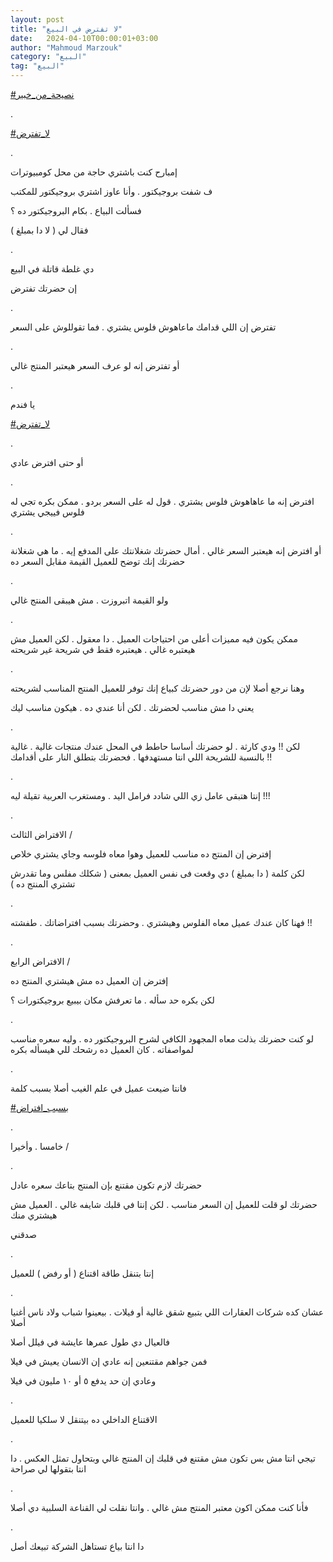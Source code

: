 ```yaml
---
layout: post
title: "لا تفترض في البيع"
date:   2024-04-10T00:00:01+03:00
author: "Mahmoud Marzouk"
category: "البيع"
tag: "البيع"
---
```



[<u>\#نصيحة\_من\_خبير</u>](https://www.facebook.com/hashtag/%D9%86%D8%B5%D9%8A%D8%AD%D8%A9_%D9%85%D9%86_%D8%AE%D8%A8%D9%8A%D8%B1?__eep__=6&__cft__%5b0%5d=AZWf85cEfF0BOvSqdSN6ApkDIqZSrZi1JdPdpQbPxL8MRZEwJEuck3To6yUmAQGtIqZ-bqP7T9jcCqNt5CpbTUy_TRxxYWj_bavrvjQE6Mtn1JujKsji9J4wz-eWGl7fs371vtJyYP16meEFfx2V0Tp18YfM-DBjtdyOkY-s_YN3nw&__tn__=*NK-R)

.

[<u>\#لا\_تفترض</u>](https://www.facebook.com/hashtag/%D9%84%D8%A7_%D8%AA%D9%81%D8%AA%D8%B1%D8%B6?__eep__=6&__cft__%5b0%5d=AZWf85cEfF0BOvSqdSN6ApkDIqZSrZi1JdPdpQbPxL8MRZEwJEuck3To6yUmAQGtIqZ-bqP7T9jcCqNt5CpbTUy_TRxxYWj_bavrvjQE6Mtn1JujKsji9J4wz-eWGl7fs371vtJyYP16meEFfx2V0Tp18YfM-DBjtdyOkY-s_YN3nw&__tn__=*NK-R)

.

إمبارح كنت باشتري حاجة من محل كومبيوترات

ف شفت بروجيكتور . وأنا عاوز اشتري بروجيكتور
للمكتب

فسألت البياع . بكام البروجيكتور ده ؟

فقال لي ( لا دا بمبلغ )

.

دي غلطة قاتلة في البيع

إن حضرتك تفترض

.

تفترض إن اللي قدامك ماعاهوش فلوس يشتري . فما تقوللوش على
السعر

.

أو تفترض إنه لو عرف السعر هيعتبر المنتج غالي

.

يا فندم

[<u>\#لا\_تفترض</u>](https://www.facebook.com/hashtag/%D9%84%D8%A7_%D8%AA%D9%81%D8%AA%D8%B1%D8%B6?__eep__=6&__cft__%5b0%5d=AZWf85cEfF0BOvSqdSN6ApkDIqZSrZi1JdPdpQbPxL8MRZEwJEuck3To6yUmAQGtIqZ-bqP7T9jcCqNt5CpbTUy_TRxxYWj_bavrvjQE6Mtn1JujKsji9J4wz-eWGl7fs371vtJyYP16meEFfx2V0Tp18YfM-DBjtdyOkY-s_YN3nw&__tn__=*NK-R)

.

أو حتى افترض عادي

.

افترض إنه ما عاهاهوش فلوس يشتري . قول له على السعر بردو
. ممكن بكره تجي له فلوس فييجي يشتري

.

أو افترض إنه هيعتبر السعر غالي . أمال حضرتك شغلانتك على
المدفع إيه . ما هي شغلانة حضرتك إنك توضح للعميل القيمة مقابل السعر
ده

.

ولو القيمة اتبروزت . مش هيبقى المنتج غالي

.

ممكن يكون فيه مميزات أعلى من احتياجات العميل . دا معقول
. لكن العميل مش هيعتبره غالي . هيعتبره فقط في شريحة غير شريحته

.

وهنا نرجع أصلا لإن من دور حضرتك كبياع إنك توفر للعميل
المنتج المناسب لشريحته

يعني دا مش مناسب لحضرتك . لكن أنا عندي ده . هيكون مناسب
ليك

.

لكن !! ودي كارثة . لو حضرتك أساسا حاطط في المحل عندك
منتجات غالية . غالية بالنسبة للشريحة اللي انتا مستهدفها . فحضرتك بتطلق
النار على أقدامك !!

.

إنتا هتبقى عامل زي اللي شادد فرامل اليد . ومستغرب
العربية تقيلة ليه !!!

.

الافتراض الثالث /

إفترض إن المنتج ده مناسب للعميل وهوا معاه فلوسه وجاي
يشتري خلاص

لكن كلمة ( دا بمبلغ ) دي وقعت فى نفس العميل بمعنى ( شكلك
مفلس وما تقدرش تشتري المنتج ده )

.

فهنا كان عندك عميل معاه الفلوس وهيشتري . وحضرتك بسبب
افتراضاتك . طفشته !!

.

الافتراض الرابع /

إفترض إن العميل ده مش هيشتري المنتج ده

لكن بكره حد سأله . ما تعرفش مكان بيبيع بروجيكتورات
؟

.

لو كنت حضرتك بذلت معاه المجهود الكافي لشرح البروجيكتور
ده . وليه سعره مناسب لمواصفاته . كان العميل ده رشحك للي هيسأله
بكره

.

فانتا ضيعت عميل في علم الغيب أصلا بسبب كلمة

[<u>\#بسبب\_افتراض</u>](https://www.facebook.com/hashtag/%D8%A8%D8%B3%D8%A8%D8%A8_%D8%A7%D9%81%D8%AA%D8%B1%D8%A7%D8%B6?__eep__=6&__cft__%5b0%5d=AZWf85cEfF0BOvSqdSN6ApkDIqZSrZi1JdPdpQbPxL8MRZEwJEuck3To6yUmAQGtIqZ-bqP7T9jcCqNt5CpbTUy_TRxxYWj_bavrvjQE6Mtn1JujKsji9J4wz-eWGl7fs371vtJyYP16meEFfx2V0Tp18YfM-DBjtdyOkY-s_YN3nw&__tn__=*NK-R)

.

خامسا . وأخيرا /

.

حضرتك لازم تكون مقتنع بإن المنتج بتاعك سعره عادل

حضرتك لو قلت للعميل إن السعر مناسب . لكن إنتا في قلبك
شايفه غالي . العميل مش هيشتري منك

صدقني

.

إنتا بتنقل طاقة اقتناع ( أو رفض ) للعميل

.

عشان كده شركات العقارات اللي بتبيع شقق غالية أو فيلات .
بيعينوا شباب ولاد ناس أغنيا أصلا

فالعيال دي طول عمرها عايشة في فيلل أصلا

فمن جواهم مقتنعين إنه عادي إن الانسان يعيش في
فيلا

وعادي إن حد يدفع ٥ أو ١٠ مليون في فيلا

.

الاقتناع الداخلي ده بيتنقل لا سلكيا للعميل

.

تيجي انتا مش بس تكون مش مقتنع في قلبك إن المنتج غالي
وبتحاول تمثل العكس . دا انتا بتقولها لي صراحة

.

فأنا كنت ممكن اكون معتبر المنتج مش غالي . وانتا نقلت لي
القناعة السلبية دي أصلا

.

دا انتا بياع تستاهل الشركة تبيعك أصل
